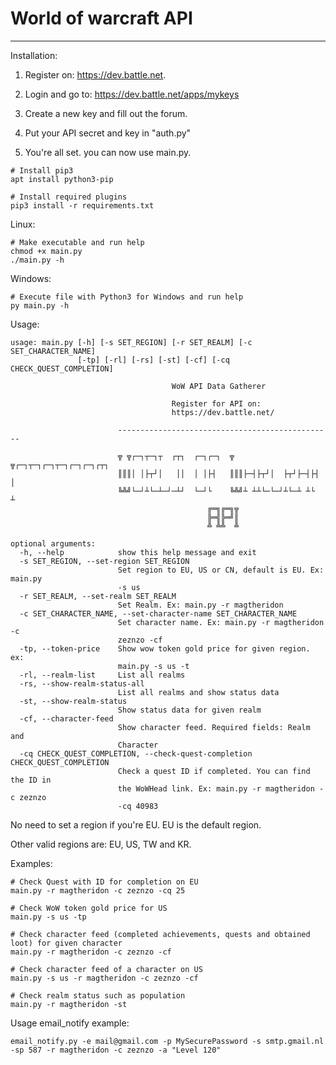 # World of warcraft API

***


Installation:

1) Register on: https://dev.battle.net.

2) Login and go to: https://dev.battle.net/apps/mykeys

3) Create a new key and fill out the forum.

4) Put your API secret and key in "auth.py"

5) You're all set. you can now use main.py.


```Shell
# Install pip3
apt install python3-pip
```

```Shell
# Install required plugins
pip3 install -r requirements.txt
```


Linux:
```Shell
# Make executable and run help
chmod +x main.py
./main.py -h
```

Windows:
```Shell
# Execute file with Python3 for Windows and run help
py main.py -h
```

Usage:
```Shell
usage: main.py [-h] [-s SET_REGION] [-r SET_REALM] [-c SET_CHARACTER_NAME]
               [-tp] [-rl] [-rs] [-st] [-cf] [-cq CHECK_QUEST_COMPLETION]

                                    WoW API Data Gatherer

                                    Register for API on:
                                    https://dev.battle.net/

                        ------------------------------------------------

                        ╦ ╦┌─┐┬─┐┬  ┌┬┐  ┌─┐┌─┐  ╦ ╦┌─┐┬─┐┌─┐┬─┐┌─┐┌─┐┌┬┐
                        ║║║│ │├┬┘│   ││  │ │├┤   ║║║├─┤├┬┘│  ├┬┘├─┤├┤  │
                        ╚╩╝└─┘┴└─┴─┘─┴┘  └─┘└    ╚╩╝┴ ┴┴└─└─┘┴└─┴ ┴└   ┴
                                            ╔═╗╔═╗╦
                                            ╠═╣╠═╝║
                                            ╩ ╩╩  ╩

optional arguments:
  -h, --help            show this help message and exit
  -s SET_REGION, --set-region SET_REGION
                        Set region to EU, US or CN, default is EU. Ex: main.py
                        -s us
  -r SET_REALM, --set-realm SET_REALM
                        Set Realm. Ex: main.py -r magtheridon
  -c SET_CHARACTER_NAME, --set-character-name SET_CHARACTER_NAME
                        Set character name. Ex: main.py -r magtheridon -c
                        zeznzo -cf
  -tp, --token-price    Show wow token gold price for given region. ex:
                        main.py -s us -t
  -rl, --realm-list     List all realms
  -rs, --show-realm-status-all
                        List all realms and show status data
  -st, --show-realm-status
                        Show status data for given realm
  -cf, --character-feed
                        Show character feed. Required fields: Realm and
                        Character
  -cq CHECK_QUEST_COMPLETION, --check-quest-completion CHECK_QUEST_COMPLETION
                        Check a quest ID if completed. You can find the ID in
                        the WoWHead link. Ex: main.py -r magtheridon -c zeznzo
                        -cq 40983
```


No need to set a region if you're EU. EU is the default region.


Other valid regions are: EU, US, TW and KR.


Examples:
```Shell
# Check Quest with ID for completion on EU
main.py -r magtheridon -c zeznzo -cq 25
```

```Shell
# Check WoW token gold price for US
main.py -s us -tp
```

```Shell
# Check character feed (completed achievements, quests and obtained loot) for given character
main.py -r magtheridon -c zeznzo -cf
```

```Shell
# Check character feed of a character on US
main.py -s us -r magtheridon -c zeznzo -cf
```

```Shell
# Check realm status such as population
main.py -r magtheridon -st
```

Usage email_notify example:

```Shell
email_notify.py -e mail@gmail.com -p MySecurePassword -s smtp.gmail.nl -sp 587 -r magtheridon -c zeznzo -a "Level 120"
```
